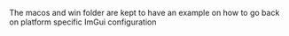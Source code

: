 The macos and win folder are kept to have an example on how to go back on platform specific ImGui configuration